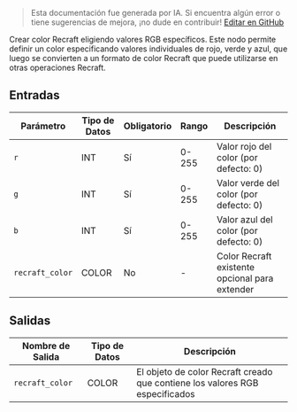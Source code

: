 > Esta documentación fue generada por IA. Si encuentra algún error o tiene sugerencias de mejora, ¡no dude en contribuir! [Editar en GitHub](https://github.com/Comfy-Org/embedded-docs/blob/main/comfyui_embedded_docs/docs/RecraftColorRGB/es.md)

Crear color Recraft eligiendo valores RGB específicos. Este nodo permite definir un color especificando valores individuales de rojo, verde y azul, que luego se convierten a un formato de color Recraft que puede utilizarse en otras operaciones Recraft.

## Entradas

| Parámetro | Tipo de Datos | Obligatorio | Rango | Descripción |
|-----------|-----------|----------|-------|-------------|
| `r` | INT | Sí | 0-255 | Valor rojo del color (por defecto: 0) |
| `g` | INT | Sí | 0-255 | Valor verde del color (por defecto: 0) |
| `b` | INT | Sí | 0-255 | Valor azul del color (por defecto: 0) |
| `recraft_color` | COLOR | No | - | Color Recraft existente opcional para extender |

## Salidas

| Nombre de Salida | Tipo de Datos | Descripción |
|-------------|-----------|-------------|
| `recraft_color` | COLOR | El objeto de color Recraft creado que contiene los valores RGB especificados |
